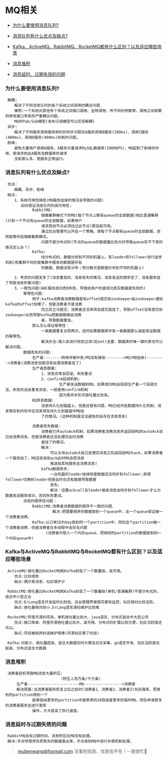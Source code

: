 # MQ相关

 - [为什么要使用消息队列?](#为什么要使用消息队列?)
 
 - [消息队列有什么优点及缺点?](#消息队列有什么优点及缺点?)
 
 - [Kafka、ActiveMQ、RabbitMQ、RocketMQ都有什么区别？以及适应哪些场景](#Kafka与ActiveMQ与RabbitMQ与RocketMQ都有什么区别？以及适应哪些场景)
 
 - [消息堆积](#消息堆积)
 
 - [消息延时、过期失效的问题](#消息延时与过期失效的问题)
 
 ### 为什么要使用消息队列?
 
     解耦:
        解决了不同消息队列的各个系统之间调用的耦合问题.
        事例:一个系统对其他多个系统之间接口调用、去除调用、传不同的参数等，调用之间频繁的修改接口带来的严重耦合问题。
        MQ的Pub/Sub模型(发布订阅模型可以实现解耦)
     异步:
        解决了不同服务调用服务耗时的同步问题及A服务调用B服务(200ms)、调用C服务(400ms)、调用D服务(400ms)的耗时问题。
     削峰:
        避免大量用户调用A服务，A服务大量请求MySQL数据库(2000QPS)，MQ起到了削峰的作用，使请求到达A服务及数据库的请求
        没有那么多，使服务正常运行。   

 ### 消息队列有什么优点及缺点?
     
     优点:
        解耦、异步、削峰
     缺点:
        1、系统可用性降低(MQ服务挂掉的情况会导致的问题)
           如何保证消息队列的高可用性:
                RabbitMQ:
                    镜像集群模式下的MQ(每个节点上都有queue的全部数据)相比普通集群(只有一个节点有queue的全部数据，如果用户
                    请求其他节点必须经过此节点)更加高可用。
                    通过后台管理可以开启一个策略，使每个节点都有queue的全部数据，进而能够开启镜像集群模式。
                    问题不是分布式的(节点的queue的数据量比较大时导致queue存不下来的情况怎么办？)
                Kafka:
                    纯分布式的，数据分担到不同的机器上，有leader和follower进行选举机制(和集群不同的是集群中服务的数据是所有
                    的数据，数据没有分布；而分数式是数据分布到不同的机器上)
        
        2、考虑的问题变多了(消息重发的、消息丢失的情况、消息发送的顺序变了、消息服务挂了导致消息积累问题)        
        3、一致性问题(ABC服务成功而D失败，导致给用户的是成功其实数据是失败的)
            幂等性问题:
                例子:kafka消费者消费数据是有offset提交到zookeeper由zookeeper通知kafka的offset到哪了，但是消费者不是消费
                    完之后立马提交，消费者还没来得及提交就挂了，导致offset没有提交到zookeeper从而导致kafka把数据都推给消费
                    者，导致数据重发。
                那么怎么保证幂等性：
                    一条数据重复出现两次，这时如果数据库中有一条数据那么就能保证数据的幂等性。
                    解决办法:插入前进行校验过滤(如set)去重，数据库的唯一键约束也可以解决问题。
            数据丢失的问题:
                生产者--------网络传输中丢/MQ没有接收-------->MQ(MQ挂掉)-------->消费者(消费消息但是没有处理消费者挂了)              
                生产者丢数据:
                    1、消息异常会回滚，失败重试
                    2、confirm回调机制:
                            生产者发送数据到MQ，如果成功MQ会回调生产者一个回调方法，失败的话会重发消息，一般是用confirm机制
                            因为是异步形式吞吐量比较高。
                RQ弄丢数据:
                    消息持久化到磁盘上，但是还是有问题，MQ已经开启数据持久化机制，消息暂存到内存中还没来得及持久化到磁盘中MQ挂
                    了的情况。(这种机制是没法避免的会存在消息丢失)
                
                消费者丢失数据:
                    消费者打开autoAck机制，如果消费者消费消息并返回给MQ的autoAck说已经消费消息，但是消费者还没处理完此时消费
                    者挂了的情况。
                    解决：
                        可以关闭autoAck自己处理完消息之后返回给MQ为ack，如果消费者一个服务挂了，MQ没有收到ack此时MQ会把消息
                        推送给其他服务去消费消息)
                    kafka数据丢失:
                        一台机器的leader挂掉但是数据还没同步到follower,即使follower切换到leader但是此时也没有数据导致数据
                        丢失。
                        解决：设置ack=all及leader接收消息会同步到follower才认为数据发送服务成功，否则失败重试。
            消息的顺序性问题：
                RabbitMQ:消费者消费数据的顺序不一致的问题.
                         解决:把需要顺序的数据放到一个queue中，这一个queue保证被一个消费者消费。
                Kafka:以订单ID为key放到同一个partition中，然后这个partition被一个消费者消费，但是消费者在多线程中会存在问题
                      (消费者中放入一个内存queue，把相同的partition的数据放到同一个内存queue中)                    
 
 ### Kafka与ActiveMQ与RabbitMQ与RocketMQ都有什么区别？以及适应哪些场景
     
     ActiveMQ:吞吐量比RocketMQ和Kafka较低了一个数量级，高可用。
        优点:比较成熟
        缺点:偶尔丢消息，社区维护少
     
     RabbitMQ:吞吐量比RocketMQ和Kafka较低了一个数量级(单机/普通集群)不是分布式的，适合中小型企业
        优点:ErLang语言开发延时比较低，后台管理界面很完善有监控，社区相对比较活跃。
        缺点:吞吐量相对较小,ErLang语言源码维护比较难
     
     RocketMQ:阿里开源的项目，单机吞吐量比较大、java语言、分布式适合中大型公司
        优点:接口简单、阿里开源吞吐量比较大、高可用、分布式的扩展比较方便，社区活跃度还可以。
        缺点:项目被抛弃的话维护很难(开源社区黄了的话)                      
     
     Kafka:功能少、吞吐量超高、适合大数据实时计算及日志采集、go语言开发、社区活跃度也挺高、分布式适合大数据
 
 ### 消息堆积    
     
     消费者宕机导致MQ消息大量积压:
                            （积压上百万条/千万条）
         生产者-----------------------MQ----------------->消费者
         解决思路:当消费者服务恢复之后之前的(消费者1、消费者2、消费者3)先别落库，把拿到的partition放到一个
                能够容纳更多的partition中是原来的10倍或者更多的临时MQ，然后申请更多的消费者服务去进行落库
                操作，大大提高了执行速度。    
 
 ### 消息延时与过期失效的问题
     RabbitMQ会有过期时间，消息积压在MQ没有处理。
     解决:手动写程序先把丢失的数据查出来，手动发到MQ中进行补偿机制处理。              
                    
                    
                    
                    
                    
                    
                    
                    
                    
                    
                    
                    
                    
                    
                    
                    
                    
                    
                    
                    
                    
                    
                    
                                        
                    
                    
                    
                    
                    
                    
                    
                    
                    
                    
                    
                    
                    
                    
                    
                    
                    
                    
                    
                    
                    
                    
                    
                    
                    
                    
                    
     

> reubenwang@foxmail.com
> 没事别找我，找我也不在！--我很忙🦆